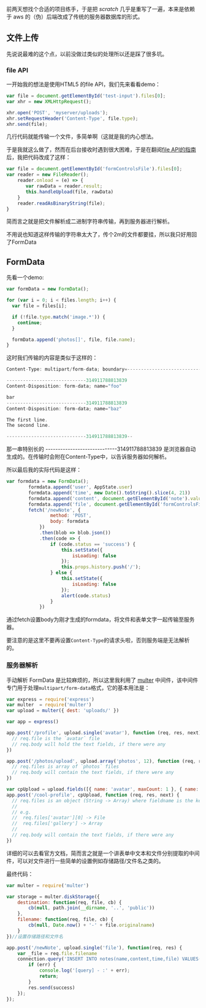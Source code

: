 前两天想找个合适的项目练手，于是把 *scratch* 几乎是重写了一遍，本来是依赖于 aws 的（伪）后端改成了传统的服务器数据库的形式。

## 文件上传

先说说最难的这个点，以前没做过类似的处理所以还是踩了很多坑。

### file API

一开始我的想法是使用HTML5 的file API，我们先来看看demo：

```javascript
var file = document.getElementById('test-input').files[0];
var xhr = new XMLHttpRequest();

xhr.open('POST', 'myserver/uploads');
xhr.setRequestHeader('Content-Type', file.type);
xhr.send(file);
```

几行代码就能传输一个文件，多简单啊（这就是我的内心想法。

于是我就这么做了，然而在后台接收时遇到很大困难，于是在翻阅[file API的指南](https://developer.mozilla.org/zh-CN/docs/Web/API/File)后，我把代码改成了这样：

```javascript
var file = document.getElementById('formControlsFile').files[0];
var reader = new FileReader();
    reader.onload = (e) => {
       var rawData = reader.result;
       this.handleUpload(file, rawData)
    }
    reader.readAsBinaryString(file);
}
```

简而言之就是把文件解析成二进制字符串传输，再到服务器进行解析。

不用说也知道这样传输的字符串太大了，传个2m的文件都要挂，所以我只好用回了FormData

## FormData

先看一个demo:

```javascript
var formData = new FormData();

for (var i = 0; i < files.length; i++) {
  var file = files[i];

  if (!file.type.match('image.*')) {
    continue;
  }

  formData.append('photos[]', file, file.name);
}
```

这时我们传输的内容是类似于这样的：

```javascript
Content-Type: multipart/form-data; boundary=---------------------------314911788813839

-----------------------------314911788813839
Content-Disposition: form-data; name="foo"

bar
-----------------------------314911788813839
Content-Disposition: form-data; name="baz"

The first line.
The second line.

-----------------------------314911788813839--
```

那一串特别长的 -----------------------------314911788813839 是浏览器自动生成的。在传输时会附在Content-Type中，以告诉服务器如何解析。

所以最后我的实际代码是这样：

```javascript
var formdata = new FormData();
        formdata.append('user', AppState.user)
        formdata.append('time', new Date().toString().slice(4, 21))
        formdata.append('content', document.getElementById('note').value)
        formdata.append('file', document.getElementById('formControlsFile').files[0])
        fetch('/newNote', {
                method: 'POST',
                body: formdata
            })
            .then(blob => blob.json())
            .then(code => {
                if (code.status == 'success') {
                    this.setState({
                        isLoading: false
                    });
                    this.props.history.push('/');
                } else {
                    this.setState({
                        isLoading: false
                    });
                    alert(code.status)
                }
            })
```

通过fetch设置body为刚才生成的formdata，将文件和表单文字一起传输至服务器。

要注意的是这里不要再设置`Content-Type`的请求头啦，否则服务端是无法解析的。

### 服务器解析

手动解析 FormData 是比较麻烦的，所以这里我利用了 [multer](https://github.com/expressjs/multer) 中间件，该中间件专门用于处理`multipart/form-data`格式，它的基本用法是：

```javascript
var express = require('express')
var multer  = require('multer')
var upload = multer({ dest: 'uploads/' })

var app = express()

app.post('/profile', upload.single('avatar'), function (req, res, next) {
  // req.file is the `avatar` file
  // req.body will hold the text fields, if there were any
})

app.post('/photos/upload', upload.array('photos', 12), function (req, res, next) {
  // req.files is array of `photos` files
  // req.body will contain the text fields, if there were any
})

var cpUpload = upload.fields([{ name: 'avatar', maxCount: 1 }, { name: 'gallery', maxCount: 8 }])
app.post('/cool-profile', cpUpload, function (req, res, next) {
  // req.files is an object (String -> Array) where fieldname is the key, and the value is array of files
  //
  // e.g.
  //  req.files['avatar'][0] -> File
  //  req.files['gallery'] -> Array
  //
  // req.body will contain the text fields, if there were any
})
```

详细的可以去看官方文档，简而言之就是一个讲表单中文本和文件分别提取的中间件，可以对文件进行一些简单的设置例如存储路径/文件名之类的。

最终代码：

```javascript
var multer = require('multer')

var storage = multer.diskStorage({
    destination: function(req, file, cb) {
        cb(null, path.join(__dirname, '..', 'public'))
    },
    filename: function(req, file, cb) {
        cb(null, Date.now() + '-' + file.originalname)
    }
})//设置存储路径和文件名

app.post('/newNote', upload.single('file'), function(req, res) {
    var _file = req.file.filename
    connection.query('INSERT INTO notes(name,content,time,file) VALUES("' + req.body.user + '","' + req.body.content + '","' + req.body.time + '","' + _file + '")', function(err, result) {
        if (err) {
            console.log('[query] - :' + err);
            return;
        }
        res.send(success)
    });
});
```







